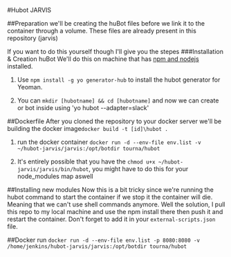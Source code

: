 #Hubot JARVIS

##Preparation
we'll be creating the huBot files before we link it to the container through a volume. These files are already present in this repository (jarvis)

If you want to do this yourself though I'll give you the stepes
###Installation & Creation huBot
We'll do this on machine that has [npm and nodejs](https://nodejs.org/en/download/) installed.

1. Use `npm install -g yo generator-hub` to install the hubot generator for Yeoman.

2. You can `mkdir [hubotname] && cd [hubotname]` and now we can create or bot inside using 'yo hubot --adapter=slack'

##Dockerfile
After you cloned the repository to your docker server we'll be building the docker image`docker build -t [id]\hubot .`

1. run the docker container `docker run -d --env-file env.list -v ~/hubot-jarvis/jarvis:/opt/botdir tourna/hubot`

2. It's entirely possible that you have the `chmod u+x ~/hubot-jarvis/jarvis/bin/hubot`, you might have to do this for your node_modules map aswell

##Installing new modules
Now this is a bit tricky since we're running the hubot command to start the container if we stop it the container will die. Meaning that we can't use shell commands anymore.
Well the solution, I pull this repo to my local machine and use the npm install <PLUGINHERE> there then push it and restart the container.
Don't forget to add it in your `external-scripts.json` file.

##Docker run
`docker run -d --env-file env.list -p 8080:8080 -v /home/jenkins/hubot-jarvis/jarvis:/opt/botdir tourna/hubot`